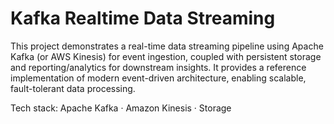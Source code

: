 # Kafka Realtime Data Streaming

This project demonstrates a real-time data streaming pipeline using Apache Kafka (or AWS Kinesis) for event ingestion, coupled with persistent storage and reporting/analytics for downstream insights. It provides a reference implementation of modern event-driven architecture, enabling scalable, fault-tolerant data processing.

Tech stack: Apache Kafka · Amazon Kinesis · Storage
